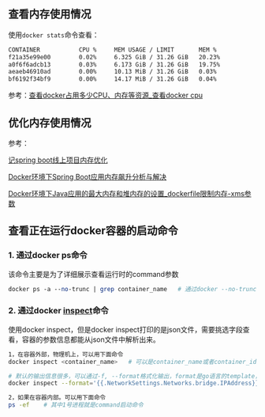 ## 查看内存使用情况

使用`docker stats`命令查看：

```bash
CONTAINER           CPU %     MEM USAGE / LIMIT       MEM %               NET I/O               BLOCK I/O             PIDS
f21a35e99e00        0.02%     6.325 GiB / 31.26 GiB   20.23%              559.7 kB / 465.6 kB   565.9 MB / 589.8 kB   0
a0f6f6adcb13        0.03%     6.173 GiB / 31.26 GiB   19.75%              5.785 MB / 5.968 MB   589 MB / 23.67 MB     0
aeaeb46910ad        0.00%     10.13 MiB / 31.26 GiB   0.03%               384.8 kB / 66.88 kB   161.9 MB / 237.6 kB   0
bf6192f34bf9        0.00%     14.17 MiB / 31.26 GiB   0.04%               901 kB / 984.7 kB     162.7 MB / 0 B        0
```

参考：[查看docker占用多少CPU、内存等资源_查看docker cpu](https://blog.csdn.net/weixin_44191019/article/details/108377525)



## 优化内存使用情况

参考：

[记spring boot线上项目内存优化](https://www.jianshu.com/p/abd9c24a6910)

[Docker环境下Spring Boot应用内存飙升分析与解决](https://developer.aliyun.com/article/788047)

[Docker环境下Java应用的最大内存和堆内存的设置_dockerfile限制内存-xms参数](https://blog.csdn.net/u012260238/article/details/88988647)



## 查看正在运行docker容器的启动命令

### 1. 通过docker ps命令

该命令主要是为了详细展示查看运行时的command参数

```perl
docker ps -a --no-trunc | grep container_name   # 通过docker --no-trunc参数来详细展示容器运行命令
```

### 2. 通过docker [inspect](https://so.csdn.net/so/search?q=inspect&spm=1001.2101.3001.7020)命令

使用docker inspect，但是docker inspect打印的是json文件，需要挑选字段查看，容器的参数信息都能从json文件中解析出来。

```bash
1，在容器外部，物理机上，可以用下面命令
docker inspect <container_name>   # 可以是container_name或者container_id

# 默认的输出信息很多，可以通过-f, --format格式化输出，format是go语言的template，还有其他的用法
docker inspect --format='{{.NetworkSettings.Networks.bridge.IPAddress}}' <container_name>

2，如果在容器内部。可以用下面命令
ps -ef    # 其中1号进程就是command启动命令
```

